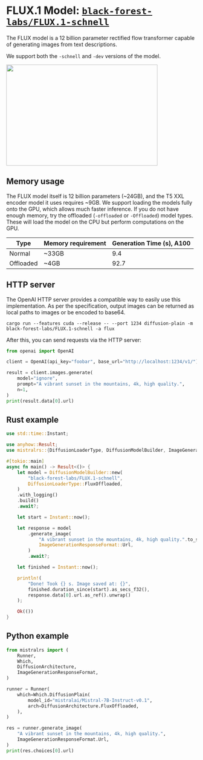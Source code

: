 # FLUX.1 Model: [`black-forest-labs/FLUX.1-schnell`](https://huggingface.co/black-forest-labs/FLUX.1-schnell)

The FLUX model is a 12 billion parameter rectified flow transformer capable of generating images from text descriptions.

We support both the `-schnell` and `-dev` versions of the model.

<img src="https://github.com/user-attachments/assets/82bf5009-e3e9-402b-acf9-c48a52c7721b" width = "400" height = "267">

## Memory usage

The FLUX model itself is 12 billion parameters (~24GB), and the T5 XXL encoder model it uses requires ~9GB. We support loading the models fully onto the GPU, which allows much faster inference. If you do not have enough memory, try the offloaded (`-offloaded` or `-Offloaded`) model types. These will load the model on the CPU but perform computations on the GPU.

|Type|Memory requirement|Generation Time (s), A100|
| -- | -- | -- |
|Normal| ~33GB | 9.4 |
|Offloaded| ~4GB | 92.7 |

## HTTP server

The OpenAI HTTP server provides a compatible way to easily use this implementation. As per the specification, output images can be returned as local paths to images or be encoded to base64.

```
cargo run --features cuda --release -- --port 1234 diffusion-plain -m black-forest-labs/FLUX.1-schnell -a flux
```

After this, you can send requests via the HTTP server:
```py
from openai import OpenAI

client = OpenAI(api_key="foobar", base_url="http://localhost:1234/v1/")

result = client.images.generate(
    model="ignore",
    prompt="A vibrant sunset in the mountains, 4k, high quality.",
    n=1,
)
print(result.data[0].url)
```

## Rust example
```rust
use std::time::Instant;

use anyhow::Result;
use mistralrs::{DiffusionLoaderType, DiffusionModelBuilder, ImageGenerationResponseFormat};

#[tokio::main]
async fn main() -> Result<()> {
    let model = DiffusionModelBuilder::new(
        "black-forest-labs/FLUX.1-schnell",
        DiffusionLoaderType::FluxOffloaded,
    )
    .with_logging()
    .build()
    .await?;

    let start = Instant::now();

    let response = model
        .generate_image(
            "A vibrant sunset in the mountains, 4k, high quality.".to_string(),
            ImageGenerationResponseFormat::Url,
        )
        .await?;

    let finished = Instant::now();

    println!(
        "Done! Took {} s. Image saved at: {}",
        finished.duration_since(start).as_secs_f32(),
        response.data[0].url.as_ref().unwrap()
    );

    Ok(())
}

```

## Python example
```py
from mistralrs import (
    Runner,
    Which,
    DiffusionArchitecture,
    ImageGenerationResponseFormat,
)

runner = Runner(
    which=Which.DiffusionPlain(
        model_id="mistralai/Mistral-7B-Instruct-v0.1",
        arch=DiffusionArchitecture.FluxOffloaded,
    ),
)

res = runner.generate_image(
    "A vibrant sunset in the mountains, 4k, high quality.",
    ImageGenerationResponseFormat.Url,
)
print(res.choices[0].url)
```